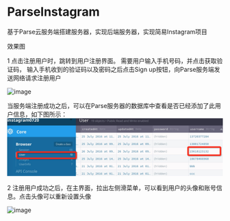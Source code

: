 # ParseInstagram
基于Parse云服务端搭建服务器，实现后端服务器，实现简易Instagram项目

效果图

1 点击注册用户时，跳转到用户注册界面。 需要用户输入手机号码，并点击获取验证码，
输入手机收到的验证码以及密码之后点击Sign up按钮，向Parse服务端发送网络请求注册用户

![image](https://github.com/McoyJiang/ParseInstagram/raw/master/ParseStarterProject/register2.gif)

当服务端注册成功之后，可以在Parse服务器的数据库中查看是否已经添加了此用户信息，如下图所示：
![image](https://github.com/McoyJiang/ParseInstagram/raw/master/IMAGES/parse_database.png)


2 注册用户成功之后，在主界面，拉出左侧滑菜单，可以看到用户的头像和账号信息。点击头像可以重新设置头像

![image](https://github.com/McoyJiang/ParseInstagram/raw/master/IMAGES/uploadllogo.gif)
